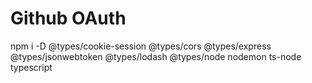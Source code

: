 # Github OAuth

npm i -D @types/cookie-session @types/cors @types/express @types/jsonwebtoken @types/lodash @types/node nodemon ts-node typescript

